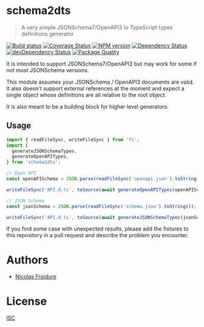 [//]: # ( )
[//]: # (This file is automatically generated by a `metapak`)
[//]: # (module. Do not change it  except between the)
[//]: # (`content:start/end` flags, your changes would)
[//]: # (be overridden.)
[//]: # ( )
# schema2dts
> A very simple JSONSchema7/OpenAPI3 to TypeScript types definitions generator

[![Build status](https://travis-ci.com/nfroidure/schema2dts.svg?branch=master)](https://travis-ci.com/github/nfroidure/schema2dts)
[![Coverage Status](https://coveralls.io/repos/github/nfroidure/schema2dts/badge.svg?branch=master)](https://coveralls.io/github/nfroidure/schema2dts?branch=master)
[![NPM version](https://badge.fury.io/js/schema2dts.svg)](https://npmjs.org/package/schema2dts)
[![Dependency Status](https://david-dm.org/nfroidure/schema2dts.svg)](https://david-dm.org/nfroidure/schema2dts)
[![devDependency Status](https://david-dm.org/nfroidure/schema2dts/dev-status.svg)](https://david-dm.org/nfroidure/schema2dts#info=devDependencies)
[![Package Quality](https://npm.packagequality.com/shield/schema2dts.svg)](https://packagequality.com/#?package=schema2dts)


[//]: # (::contents:start)

It is intended to support JSONSchema7/OpenAPI3 but may work for some if not most
JSONSchema versions.

This module assumes your JSONSchema / OpenAPI3 documents are valid. It also
doesn't support external references at the moment and expect a single object
whose definitions are all relative to the root object.

It is also meant to be a building block for higher level generators.

## Usage

```ts
import { readFileSync, writeFileSync } from 'fs';
import {
  generateJSONSchemaTypes,
  generateOpenAPITypes,
} from 'schema2dts';

// Open API
const openAPISchema = JSON.parse(readFileSync('openapi.json').toString());

writeFileSync('API.d.ts', toSource(await generateOpenAPITypes(openAPISchema)));

// JSON Schema
const jsonSchema = JSON.parse(readFileSync('schema.json').toString());

writeFileSync('API.d.ts', toSource(await generateJSONSchemaTypes(jsonSchema)));
```

If you find some case with unexpected results, please add the fixtures to this
repository in a pull request and describe the problem you encounter.

[//]: # (::contents:end)

# Authors
- [Nicolas Froidure](https://insertafter.com/en/index.html)

# License
[ISC](https://github.com/nfroidure/schema2dts/blob/master/LICENSE)
